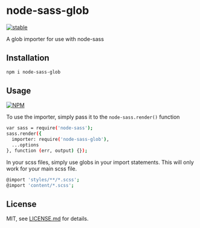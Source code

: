 # node-sass-glob

[![stable](http://badges.github.io/stability-badges/dist/stable.svg)](http://github.com/badges/stability-badges)

A glob importer for use with node-sass

## Installation

```bash
npm i node-sass-glob
```

## Usage

[![NPM](https://nodei.co/npm/node-sass-glob.png)](https://www.npmjs.com/package/node-sass-glob)

To use the importer, simply pass it to the `node-sass.render()` function

```bash
var sass = require('node-sass');
sass.render({
  importer: require('node-sass-glob'),
  ...options
}, function (err, output) {});
```
In your scss files, simply use globs in your import statements. This will only work for your main scss file.

```bash
@import 'styles/**/*.scss';
@import 'content/*.scss';
```

## License

MIT, see [LICENSE.md](http://github.com/Jam3/node-sass-glob/blob/master/LICENSE.md) for details.
